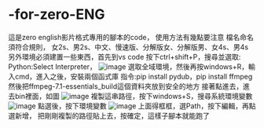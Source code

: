 # -for-zero-ENG
這是zero english影片格式專用的腳本的code，
使用方法有幾點要注意
檔名命名須符合規則，
女2s、男2s、中文、慢速版、分解版女、分解版男、女4s、男4s
另外環境必須建置一些東西，首先到vs code
按下ctrl+shift+P，搜尋並選取: Python:Select Interpreter，
![image](https://github.com/user-attachments/assets/c5d8af0c-0c46-46cd-887f-8814bc514fa6)
選取全域環境，然後再按windows+R，輸入cmd，進入之後，安裝兩個函式庫
指令:pip install pydub，pip install ffmpeg
然後把ffmpeg-7.1-essentials_build這個資料夾放到安全的地方
接著點進去，進去bin裡面，如圖
![image](https://github.com/user-attachments/assets/9ede5bf0-05d0-499a-b0e0-c2cf8fb535b9)
複製這串路徑，按下windows+S，搜尋系統環境變數
![image](https://github.com/user-attachments/assets/463d7704-c62f-46a6-ace6-b5aa58fb37f2)
點選後，按下環境變數
![image](https://github.com/user-attachments/assets/71ff1fc6-81e7-4b72-822f-1aaa97ed14b7)
上面得框框，選Path，按下編輯，再點選新增，
把剛剛複製的路徑貼上去，按確定，這樣子腳本就能跑了


